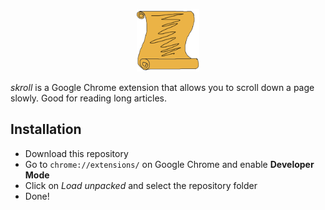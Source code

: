 <p align="center">
  <img src="./icons/128.png" alt="skroll logo" width="100px"/>
</p>

_skroll_ is a Google Chrome extension that allows you to scroll down a page slowly. Good for reading long articles.

## Installation

- Download this repository
- Go to `chrome://extensions/` on Google Chrome and enable **Developer Mode**
- Click on _Load unpacked_ and select the repository folder
- Done!